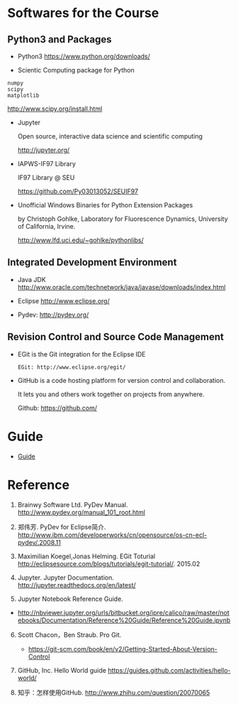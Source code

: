 
# Softwares for the Course

## Python3 and Packages

* Python3
  https://www.python.org/downloads/

* Scientic Computing package for Python
 ```
numpy
scipy
matplotlib
 ```
 http://www.scipy.org/install.html

* Jupyter

  Open source, interactive data science and scientific computing

  http://jupyter.org/

* IAPWS-IF97 Library

  IF97 Library @ SEU

  https://github.com/Py03013052/SEUIF97

* Unofficial Windows Binaries for Python Extension Packages

  by Christoph Gohlke, Laboratory for Fluorescence Dynamics, University of California, Irvine.

  http://www.lfd.uci.edu/~gohlke/pythonlibs/

## Integrated Development Environment

* Java JDK http://www.oracle.com/technetwork/java/javase/downloads/index.html

* Eclipse http://www.eclipse.org/

* Pydev: http://pydev.org/

##  Revision Control and Source Code Management

* EGit is the Git integration for the Eclipse IDE

      EGit: http://www.eclipse.org/egit/

* GitHub is a code hosting platform for version control and collaboration.

     It lets you and others work together on projects from anywhere.

    Github: https://github.com/

# Guide

* [Guide](https://github.com/Py03013052/home/tree/S2017/guide)

# Reference

1. Brainwy Software Ltd. PyDev Manual. http://www.pydev.org/manual_101_root.html

2. 郑伟芳. PyDev for Eclipse简介. http://www.ibm.com/developerworks/cn/opensource/os-cn-ecl-pydev/.2008.11

3. Maximilian Koegel,Jonas Helming. EGit Toturial http://eclipsesource.com/blogs/tutorials/egit-tutorial/. 2015.02

4. Jupyter. Jupyter Documentation. http://jupyter.readthedocs.org/en/latest/

5.  Jupyter Notebook Reference Guide.  

   * http://nbviewer.jupyter.org/urls/bitbucket.org/ipre/calico/raw/master/notebooks/Documentation/Reference%20Guide/Reference%20Guide.ipynb

6. Scott Chacon，Ben Straub. Pro Git.

   * https://git-scm.com/book/en/v2/Getting-Started-About-Version-Control

5. GitHub, Inc. Hello World guide https://guides.github.com/activities/hello-world/

6. 知乎：怎样使用GitHub. http://www.zhihu.com/question/20070065
